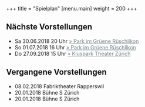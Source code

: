 +++
title = "Spielplan"
[menu.main]
weight = 200
+++

<h2>Nächste Vorstellungen </h2>

- Sa 30.06.2018 20 Uhr <a style="color:#758484" href=https://www.parkimgruene.ch/de/veranstaltungen/fink-und-meise.html >
        &raquo; Park im Grüene Rüschlikon </a>
- So 01.07.2018 16 Uhr   <a style="color:#758484" href=https://www.parkimgruene.ch/de/veranstaltungen/fink-und-meise.html >
        &raquo; Park im Grüene Rüschlikon  </a>
- Do 27.09.2018 15 Uhr <a style="color:#758484" href=https://www.klusparktheater.ch/ > &raquo; Kluspark Theater Zürich </a>



<h2>Vergangene Vorstellungen </h2>

- 08.02.2018 Fabriktheater Rapperswil
- 20.01.2018 Bühne S Zürich
- 20.01.2018 Bühne S Zürich
